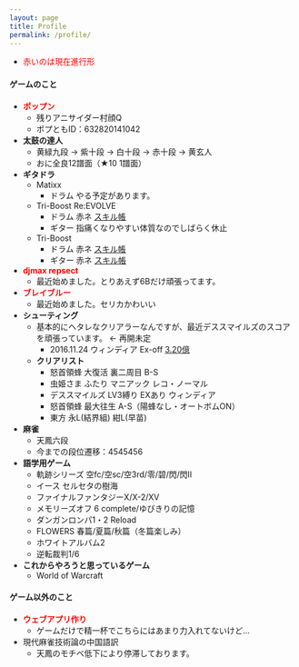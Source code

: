 ```yaml
---
layout: page
title: Profile
permalink: /profile/
---
```

* <font color="red">赤いのは現在進行形</font>

#### **ゲームのこと**
* **<font color="red">ポップン</font>**
  * 残りアニサイダー村顔Q
  * ポプともID：632820141042
* **太鼓の達人**
  * 黄緑九段 -> 紫十段 -> 白十段 -> 赤十段 -> 黄玄人
  * おに全良12譜面（★10 1譜面）
* **ギタドラ**
  * Matixx
    * ドラム やる予定があります。
  * Tri-Boost Re:EVOLVE
    * ドラム 赤ネ [スキル帳](https://gitadora-skill-viewer.herokuapp.com/tbre/1/d)
    * ギター 指痛くなりやすい体質なのでしばらく休止
  * Tri-Boost
    * ドラム 赤ネ [スキル帳](https://gitadora-skill-viewer.herokuapp.com/tb/1/d) 
    * ギター 赤ネ [スキル帳](https://gitadora-skill-viewer.herokuapp.com/tb/1/g) 
* **<font color="red">djmax repsect</font>**
  * 最近始めました。とりあえず6Bだけ頑張ってます。
* **<font color="red">ブレイブルー</font>**
  * 最近始めました。セリカかわいい
* **シューティング**
  * 基本的にヘタレなクリアラーなんですが、最近デススマイルズのスコアを頑張っています。 <- 再開未定
    * 2016.11.24 ウィンディア Ex-off [3.20億](https://twitter.com/ssdh233/status/801364272563572737)
  * **クリアリスト**
    * 怒首領蜂 大復活 裏二周目 B-S
    * 虫姫さま ふたり マニアック レコ・ノーマル
    * デススマイルズ LV3縛り EXあり ウィンディア
    * 怒首領蜂 最大往生 A-S（陽蜂なし・オートボムON）
    * 東方 永L(結界組) 紺L(早苗)
* **麻雀**
  * 天鳳六段
  * 今までの段位遷移：4545456
* **語学用ゲーム**
  * 軌跡シリーズ 空fc/空sc/空3rd/零/碧/閃/閃II
  * イース セルセタの樹海
  * ファイナルファンタジーX/X-2/XV
  * メモリーズオフ 6 complete/ゆびきりの記憶
  * ダンガンロンパ1・2 Reload
  * FLOWERS 春篇/夏篇/秋篇（冬篇楽しみ）
  * ホワイトアルバム2
  * 逆転裁判1/6
* **これからやろうと思っているゲーム**
  * World of Warcraft

#### **ゲーム以外のこと**
* **<font color="red">ウェブアプリ作り</font>**
  * ゲームだけで精一杯でこちらにはあまり力入れてないけど...
* 現代麻雀技術論の中国語訳
  * 天鳳のモチベ低下により停滞しております。